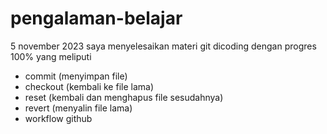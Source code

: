 # pengalaman-belajar
5 november 2023 saya menyelesaikan materi git dicoding dengan progres 100% yang meliputi  
- commit (menyimpan file)
- checkout (kembali ke file lama)
- reset (kembali dan menghapus file sesudahnya)
- revert (menyalin file lama)
- workflow github
  
